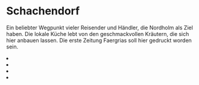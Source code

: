 # Schachendorf

Ein beliebter Wegpunkt vieler Reisender und Händler, die Nordholm als Ziel haben. Die lokale Küche lebt von den
geschmackvollen Kräutern, die sich hier anbauen lassen. Die erste Zeitung Faergrias soll hier gedruckt worden sein.

<procedure title="Charaktere von diesem Ort">
<list columns="3">
<li><a href="Falk.md"></a></li>
<li><a href="Gretchen.md"></a></li>
<li><a href="Vernia.md"></a></li>
<li><a href="Alice.md"></a></li>
</list>
</procedure>